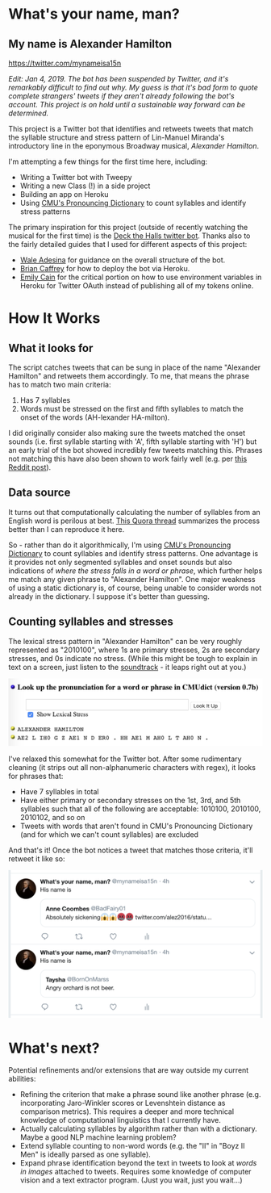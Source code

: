 # What's your name, man?
## My name is Alexander Hamilton

https://twitter.com/mynameisa15n

_Edit: Jan 4, 2019. The bot has been suspended by Twitter, and it's remarkably difficult to find out why. My guess is that it's bad form to quote complete strangers' tweets if they aren't already following the bot's account. This project is on hold until a sustainable way forward can be determined._

This project is a Twitter bot that identifies and retweets tweets that match the syllable structure and stress pattern of Lin-Manuel Miranda's introductory line in the eponymous Broadway musical, *Alexander Hamilton*.

I'm attempting a few things for the first time here, including:
- Writing a Twitter bot with Tweepy
- Writing a new Class (!) in a side project
- Building an app on Heroku
- Using [CMU's Pronouncing Dictionary](http://www.speech.cs.cmu.edu/cgi-bin/cmudict) to count syllables and identify stress patterns

The primary inspiration for this project (outside of recently watching the musical for the first time) is the [Deck the Halls twitter bot](https://twitter.com/falalala_la). Thanks also to the fairly detailed guides that I used for different aspects of this project:
- [Wale Adesina](https://scotch.io/tutorials/build-a-tweet-bot-with-python) for guidance on the overall structure of the bot.
- [Brian Caffrey](https://briancaffey.github.io/2016/04/05/twitter-bot-tutorial.html) for how to deploy the bot via Heroku.
- [Emily Cain](https://dev.to/emcain/how-to-set-up-a-twitter-bot-with-python-and-heroku-1n39) for the critical portion on how to use environment variables in Heroku for Twitter OAuth instead of publishing all of my tokens online.

# How It Works

## What it looks for

The script catches tweets that can be sung in place of the name "Alexander Hamilton" and retweets them accordingly. To me, that means the phrase has to match two main criteria:
1. Has 7 syllables
2. Words must be stressed on the first and fifth syllables to match the onset of the words (AH-lexander HA-milton).

I did originally consider also making sure the tweets matched the onset sounds (i.e. first syllable starting with 'A', fifth syllable starting with 'H') but an early trial of the bot showed incredibly few tweets matching this. Phrases not matching this have also been shown to work fairly well (e.g. per [this Reddit post](https://www.reddit.com/r/hamiltonmusical/comments/5bjib6/whats_your_name_man/)).

## Data source

It turns out that computationally calculating the number of syllables from an English word is perilous at best. [This Quora thread](https://www.quora.com/Is-there-an-authoritative-resource-or-algorithm-that-defines-the-number-of-syllables-in-an-English-word) summarizes the process better than I can reproduce it here.

So - rather than do it algorithmically, I'm using [CMU's Pronouncing Dictionary](http://www.speech.cs.cmu.edu/cgi-bin/cmudict) to count syllables and identify stress patterns. One advantage is it provides not only segmented syllables and onset sounds but also indications of _where the stress falls in a word or phrase_, which further helps me match any given phrase to "Alexander Hamilton". One major weakness of using a static dictionary is, of course, being unable to consider words not already in the dictionary. I suppose it's better than guessing.

## Counting syllables and stresses

The lexical stress pattern in "Alexander Hamilton" can be very roughly represented as "2010100", where 1s are primary stresses, 2s are secondary stresses, and 0s indicate no stress. (While this might be tough to explain in text on a screen, just listen to the [soundtrack](https://www.youtube.com/watch?v=VhinPd5RRJw) - it leaps right out at you.)

![From CMU's Pronouncing Dictionary](https://raw.githubusercontent.com/jtanwk/alhambot/master/images/img1.png?raw=true)

I've relaxed this somewhat for the Twitter bot. After some rudimentary cleaning (it strips out all non-alphanumeric characters with regex), it looks for phrases that:
- Have 7 syllables in total
- Have either primary or secondary stresses on the 1st, 3rd, and 5th syllables such that all of the following are acceptable: 1010100, 2010100, 2010102, and so on
- Tweets with words that aren't found in CMU's Pronouncing Dictionary (and for which we can't count syllables) are excluded

And that's it! Once the bot notices a tweet that matches those criteria, it'll retweet it like so:

![](https://raw.githubusercontent.com/jtanwk/alhambot/master/images/img2.png?raw=true)

# What's next?

Potential refinements and/or extensions that are way outside my current abilities:
- Refining the criterion that make a phrase sound like another phrase (e.g. incorporating Jaro-Winkler scores or Levenshtein distance as comparison metrics). This requires a deeper and more technical knowledge of computational linguistics that I currently have.
- Actually calculating syllables by algorithm rather than with a dictionary. Maybe a good NLP machine learning problem?
- Extend syllable counting to non-word words (e.g. the "II" in "Boyz II Men" is ideally parsed as one syllable).
- Expand phrase identification beyond the text in tweets to look at *words in images* attached to tweets. Requires some knowledge of computer vision and a text extractor program. (Just you wait, just you wait...)
